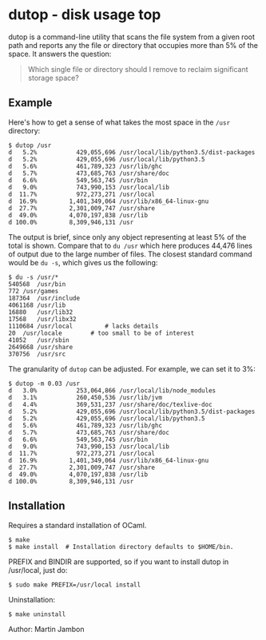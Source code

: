 dutop - disk usage top
==

dutop is a command-line utility that scans the file system from a given
root path and reports any the file or directory that occupies
more than 5% of the space. It answers the question:

> Which single file or directory should I remove to reclaim significant
> storage space?

Example
--

Here's how to get a sense of what takes the most space in the `/usr`
directory:

```
$ dutop /usr
d   5.2%           429,055,696 /usr/local/lib/python3.5/dist-packages
d   5.2%           429,055,696 /usr/local/lib/python3.5
d   5.6%           461,789,323 /usr/lib/ghc
d   5.7%           473,685,763 /usr/share/doc
d   6.6%           549,563,745 /usr/bin
d   9.0%           743,990,153 /usr/local/lib
d  11.7%           972,273,271 /usr/local
d  16.9%         1,401,349,064 /usr/lib/x86_64-linux-gnu
d  27.7%         2,301,009,747 /usr/share
d  49.0%         4,070,197,838 /usr/lib
d 100.0%         8,309,946,131 /usr
```

The output is brief, since only any object representing at least 5% of
the total is shown. Compare that to `du /usr` which here produces
44,476 lines of output due to the large number of files. The closest
standard command would be `du -s`, which gives us the following:

```
$ du -s /usr/*
540568	/usr/bin
772	/usr/games
187364	/usr/include
4061168	/usr/lib
16880	/usr/lib32
17568	/usr/libx32
1110684	/usr/local         # lacks details
20	/usr/locale        # too small to be of interest
41052	/usr/sbin
2649668	/usr/share
370756	/usr/src
```

The granularity of `dutop` can be adjusted. For example, we can set it
to 3%:

```
$ dutop -m 0.03 /usr
d   3.0%           253,064,866 /usr/local/lib/node_modules
d   3.1%           260,450,536 /usr/lib/jvm
d   4.4%           369,531,237 /usr/share/doc/texlive-doc
d   5.2%           429,055,696 /usr/local/lib/python3.5/dist-packages
d   5.2%           429,055,696 /usr/local/lib/python3.5
d   5.6%           461,789,323 /usr/lib/ghc
d   5.7%           473,685,763 /usr/share/doc
d   6.6%           549,563,745 /usr/bin
d   9.0%           743,990,153 /usr/local/lib
d  11.7%           972,273,271 /usr/local
d  16.9%         1,401,349,064 /usr/lib/x86_64-linux-gnu
d  27.7%         2,301,009,747 /usr/share
d  49.0%         4,070,197,838 /usr/lib
d 100.0%         8,309,946,131 /usr
```

Installation
--

Requires a standard installation of OCaml.

```
$ make
$ make install  # Installation directory defaults to $HOME/bin.
```

PREFIX and BINDIR are supported, so if you want to install dutop in /usr/local,
just do:

```
$ sudo make PREFIX=/usr/local install
```

Uninstallation:

```
$ make uninstall
```

Author: Martin Jambon
